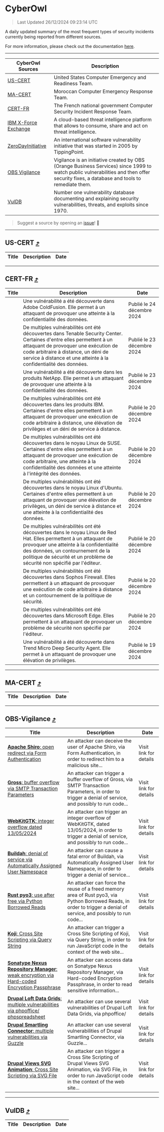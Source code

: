 
 <div id='top'></div>

# CyberOwl

 > Last Updated 26/12/2024 09:23:14 UTC
 
 A daily updated summary of the most frequent types of security incidents currently being reported from different sources.
 
 For more information, please check out the documentation [here](./docs/README.md).
 
 ---
 |CyberOwl Sources|Description|
 |---|---|
 |[US-CERT](#us-cert-arrow_heading_up)|United States Computer Emergency and Readiness Team.|
 |[MA-CERT](#ma-cert-arrow_heading_up)|Moroccan Computer Emergency Response Team.|
 |[CERT-FR](#cert-fr-arrow_heading_up)|The French national government Computer Security Incident Response Team.|
 |[IBM X-Force Exchange](#ibmcloud-arrow_heading_up)|A cloud-based threat intelligence platform that allows to consume, share and act on threat intelligence.|
 |[ZeroDayInitiative](#zerodayinitiative-arrow_heading_up)|An international software vulnerability initiative that was started in 2005 by TippingPoint.|
 |[OBS Vigilance](#obs-vigilance-arrow_heading_up)|Vigilance is an initiative created by OBS (Orange Business Services) since 1999 to watch public vulnerabilities and then offer security fixes, a database and tools to remediate them.|
 |[VulDB](#vuldb-arrow_heading_up)|Number one vulnerability database documenting and explaining security vulnerabilities, threats, and exploits since 1970.|
 
 > Suggest a source by opening an [issue](https://github.com/karimhabush/cyberowl/issues)! :raised_hands:
 ---

## US-CERT [:arrow_heading_up:](#cyberowl)

 |Title|Description|Date|
 |---|---|---|
 
 ---

## CERT-FR [:arrow_heading_up:](#cyberowl)

 |Title|Description|Date|
 |---|---|---|
 |[](https://www.cert.ssi.gouv.fr/avis/CERTFR-2024-AVI-1106/)|Une vulnérabilité a été découverte dans Adobe ColdFusion. Elle permet à un attaquant de provoquer une atteinte à la confidentialité des données.|Publié le 24 décembre 2024|
 |[](https://www.cert.ssi.gouv.fr/avis/CERTFR-2024-AVI-1105/)|De multiples vulnérabilités ont été découvertes dans Tenable Security Center. Certaines d'entre elles permettent à un attaquant de provoquer une exécution de code arbitraire à distance, un déni de service à distance et une atteinte à la confidentialité des données.|Publié le 23 décembre 2024|
 |[](https://www.cert.ssi.gouv.fr/avis/CERTFR-2024-AVI-1104/)|Une vulnérabilité a été découverte dans les produits NetApp. Elle permet à un attaquant de provoquer une atteinte à la confidentialité des données.|Publié le 23 décembre 2024|
 |[](https://www.cert.ssi.gouv.fr/avis/CERTFR-2024-AVI-1103/)|De multiples vulnérabilités ont été découvertes dans les produits IBM. Certaines d'entre elles permettent à un attaquant de provoquer une exécution de code arbitraire à distance, une élévation de privilèges et un déni de service à distance.|Publié le 20 décembre 2024|
 |[](https://www.cert.ssi.gouv.fr/avis/CERTFR-2024-AVI-1102/)|De multiples vulnérabilités ont été découvertes dans le noyau Linux de SUSE. Certaines d'entre elles permettent à un attaquant de provoquer une exécution de code arbitraire, une atteinte à la confidentialité des données et une atteinte à l'intégrité des données.|Publié le 20 décembre 2024|
 |[](https://www.cert.ssi.gouv.fr/avis/CERTFR-2024-AVI-1101/)|De multiples vulnérabilités ont été découvertes dans le noyau Linux d'Ubuntu. Certaines d'entre elles permettent à un attaquant de provoquer une élévation de privilèges, un déni de service à distance et une atteinte à la confidentialité des données.|Publié le 20 décembre 2024|
 |[](https://www.cert.ssi.gouv.fr/avis/CERTFR-2024-AVI-1100/)|De multiples vulnérabilités ont été découvertes dans le noyau Linux de Red Hat. Elles permettent à un attaquant de provoquer une atteinte à la confidentialité des données, un contournement de la politique de sécurité et un problème de sécurité non spécifié par l'éditeur.|Publié le 20 décembre 2024|
 |[](https://www.cert.ssi.gouv.fr/avis/CERTFR-2024-AVI-1099/)|De multiples vulnérabilités ont été découvertes dans Sophos Firewall. Elles permettent à un attaquant de provoquer une exécution de code arbitraire à distance et un contournement de la politique de sécurité.|Publié le 20 décembre 2024|
 |[](https://www.cert.ssi.gouv.fr/avis/CERTFR-2024-AVI-1098/)|De multiples vulnérabilités ont été découvertes dans Microsoft Edge. Elles permettent à un attaquant de provoquer un problème de sécurité non spécifié par l'éditeur.|Publié le 20 décembre 2024|
 |[](https://www.cert.ssi.gouv.fr/avis/CERTFR-2024-AVI-1097/)|Une vulnérabilité a été découverte dans Trend Micro Deep Security Agent. Elle permet à un attaquant de provoquer une élévation de privilèges.|Publié le 19 décembre 2024|
 
 ---

## MA-CERT [:arrow_heading_up:](#cyberowl)

 |Title|Description|Date|
 |---|---|---|
 
 ---

## OBS-Vigilance [:arrow_heading_up:](#cyberowl)

 |Title|Description|Date|
 |---|---|---|
 |[<a href="https://vigilance.fr/vulnerability/Apache-Shiro-open-redirect-via-Form-Authentication-45859" class="noirorange"><b>Apache Shiro</b>: open redirect via Form Authentication</a>](https://vigilance.fr/vulnerability/Apache-Shiro-open-redirect-via-Form-Authentication-45859)|An attacker can deceive the user of Apache Shiro, via Form Authentication, in order to redirect him to a malicious site...|Visit link for details|
 |[<a href="https://vigilance.fr/vulnerability/Gross-buffer-overflow-via-SMTP-Transaction-Parameters-43863" class="noirorange"><b>Gross</b>: buffer overflow via SMTP Transaction Parameters</a>](https://vigilance.fr/vulnerability/Gross-buffer-overflow-via-SMTP-Transaction-Parameters-43863)|An attacker can trigger a buffer overflow of Gross, via SMTP Transaction Parameters, in order to trigger a denial of service, and possibly to run code...|Visit link for details|
 |[<a href="https://vigilance.fr/vulnerability/WebKitGTK-integer-overflow-dated-13-05-2024-45475" class="noirorange"><b>WebKitGTK</b>: integer overflow dated 13/05/2024</a>](https://vigilance.fr/vulnerability/WebKitGTK-integer-overflow-dated-13-05-2024-45475)|An attacker can trigger an integer overflow of WebKitGTK, dated 13/05/2024, in order to trigger a denial of service, and possibly to run code...|Visit link for details|
 |[<a href="https://vigilance.fr/vulnerability/Buildah-denial-of-service-via-Automatically-Assigned-User-Namespace-45472" class="noirorange"><b>Buildah</b>: denial of service via Automatically Assigned User Namespace</a>](https://vigilance.fr/vulnerability/Buildah-denial-of-service-via-Automatically-Assigned-User-Namespace-45472)|An attacker can cause a fatal error of Buildah, via Automatically Assigned User Namespace, in order to trigger a denial of service...|Visit link for details|
 |[<a href="https://vigilance.fr/vulnerability/Rust-pyo3-use-after-free-via-Python-Borrowed-Reads-45471" class="noirorange"><b>Rust pyo3</b>: use after free via Python Borrowed Reads</a>](https://vigilance.fr/vulnerability/Rust-pyo3-use-after-free-via-Python-Borrowed-Reads-45471)|An attacker can force the reuse of a freed memory area of Rust pyo3, via Python Borrowed Reads, in order to trigger a denial of service, and possibly to run code...|Visit link for details|
 |[<a href="https://vigilance.fr/vulnerability/Koji-Cross-Site-Scripting-via-Query-String-45470" class="noirorange"><b>Koji</b>: Cross Site Scripting via Query String</a>](https://vigilance.fr/vulnerability/Koji-Cross-Site-Scripting-via-Query-String-45470)|An attacker can trigger a Cross Site Scripting of Koji, via Query String, in order to run JavaScript code in the context of the web site...|Visit link for details|
 |[<a href="https://vigilance.fr/vulnerability/Sonatype-Nexus-Repository-Manager-weak-encryption-via-Hard-coded-Encryption-Passphrase-45469" class="noirorange"><b>Sonatype Nexus Repository Manager</b>: weak encryption via Hard-coded Encryption Passphrase</a>](https://vigilance.fr/vulnerability/Sonatype-Nexus-Repository-Manager-weak-encryption-via-Hard-coded-Encryption-Passphrase-45469)|An attacker can access data on Sonatype Nexus Repository Manager, via Hard-coded Encryption Passphrase, in order to read sensitive information...|Visit link for details|
 |[<a href="https://vigilance.fr/vulnerability/Drupal-Loft-Data-Grids-multiple-vulnerabilities-via-phpoffice-phpspreadsheet-45467" class="noirorange"><b>Drupal Loft Data Grids</b>: multiple vulnerabilities via phpoffice/<wbr>phpspreadsheet</wbr></a>](https://vigilance.fr/vulnerability/Drupal-Loft-Data-Grids-multiple-vulnerabilities-via-phpoffice-phpspreadsheet-45467)|An attacker can use several vulnerabilities of Drupal Loft Data Grids, via phpoffice/|Visit link for details|
 |[<a href="https://vigilance.fr/vulnerability/Drupal-Smartling-Connector-multiple-vulnerabilities-via-Guzzle-45466" class="noirorange"><b>Drupal Smartling Connector</b>: multiple vulnerabilities via Guzzle</a>](https://vigilance.fr/vulnerability/Drupal-Smartling-Connector-multiple-vulnerabilities-via-Guzzle-45466)|An attacker can use several vulnerabilities of Drupal Smartling Connector, via Guzzle...|Visit link for details|
 |[<a href="https://vigilance.fr/vulnerability/Drupal-Views-SVG-Animation-Cross-Site-Scripting-via-SVG-File-45464" class="noirorange"><b>Drupal Views SVG Animation</b>: Cross Site Scripting via SVG File</a>](https://vigilance.fr/vulnerability/Drupal-Views-SVG-Animation-Cross-Site-Scripting-via-SVG-File-45464)|An attacker can trigger a Cross Site Scripting of Drupal Views SVG Animation, via SVG File, in order to run JavaScript code in the context of the web site...|Visit link for details|
 
 ---

## VulDB [:arrow_heading_up:](#cyberowl)

 |Title|Description|Date|
 |---|---|---|
 